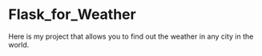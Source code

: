 # Flask_for_Weather
Here is my project that allows you to find out the weather in any city in the world.
